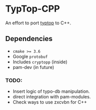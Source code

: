# TypTop-CPP #
An effort to port [typtop](https://github.com/rchatterjee/pam-typopw) to C++.

## Dependencies
* `cmake >= 3.6`
* Google `protobuf`
* Includes `cryptopp` (inside)
* pam-dev (in future)

### TODO:
* Insert logic of typo-db manipulation.
* direct integration with pam-modules.
* Check ways to use zxcvbn for C++

